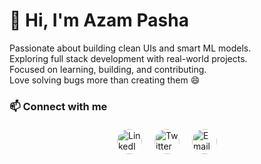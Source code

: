 # 👋 Hi, I'm Azam Pasha

Passionate about building clean UIs and smart ML models.  
Exploring full stack development with real-world projects.  
Focused on learning, building, and contributing.  
Love solving bugs more than creating them 😄  

### 📫 Connect with me

<!-- Contact Icons Section -->
<div style="display: flex; gap: 20px; align-items: center; justify-content: center; margin-top: 20px;">
  <!-- LinkedIn -->
  <a href="https://linkedin.com/in/azam-pasha01" target="_blank" title="LinkedIn">
    <img src="https://cdn-icons-png.flaticon.com/512/145/145807.png" alt="LinkedIn" style="width: 40px; height: 40px; border-radius: 50%;">
  </a>

  <!-- Twitter -->
  <a href="https://x.com/azamp442" target="_blank" title="Twitter">
    <img src="https://cdn-icons-png.flaticon.com/512/5968/5969020.png" alt="Twitter" style="width: 40px; height: 40px; border-radius: 50%;">
  </a>

  <!-- Email -->
  <a href="mailto:azamp442@gmail.com" title="Email">
    <img src="https://cdn-icons-png.flaticon.com/512/16509/16509529.png" alt="Email" style="width: 40px; height: 40px; border-radius: 50%;">
  </a>
</div>

